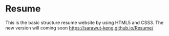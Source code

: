# Resume
This is the basic structure resume website by using HTML5 and CSS3. The new version will coming soon
https://sarawut-keng.github.io/Resume/
